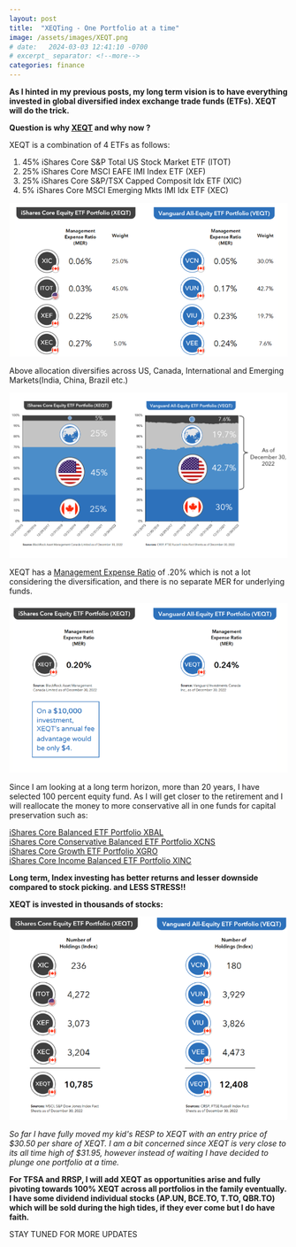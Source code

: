```yaml
---
layout: post
title:  "XEQTing - One Portfolio at a time"
image: /assets/images/XEQT.png
# date:   2024-03-03 12:41:10 -0700
# excerpt_ separator: <!--more-->
categories: finance
---
```

<p><b> As I hinted in my previous posts, my long term vision is to have everything invested in global diversified index exchange trade funds (ETFs). XEQT will do the trick. </b></p>

**Question is why [XEQT]((https://money.tmx.com/en/quote/XEQT)) and why now ?**

XEQT is a combination of 4 ETFs as follows:  

1. 45% iShares Core S&P Total US Stock Market ETF (ITOT)  
2. 25% iShares Core MSCI EAFE IMI Index ETF (XEF)  
3. 25% iShares Core S&P/TSX Capped Composit Idx ETF (XIC)  
4. 5%  iShares Core MSCI Emerging Mkts IMI Idx ETF (XEC)  

![](/assets/images/XEQT-4.png "XEQT Holdings")


Above allocation diversifies across US, Canada, International and Emerging Markets(India, China, Brazil etc.)

![](/assets/images/XEQT-1.png "XEQT Country Wise Stock Diversification")


XEQT has a [Management Expense Ratio](https://www.blackrock.com/ca/investors/en/products/309480/ishares-core-equity-etf-portfolio) of .20% which is not a lot considering the diversification, and there is no separate MER for underlying funds.

![](/assets/images/XEQT-3.png "XEQT Underlying ETFs")


Since I am looking at a long term horizon, more than 20 years, I have selected 100 percent equity fund. As I will get closer to the retirement and I will reallocate the money to more conservative all in one funds for capital preservation such as:  

[iShares Core Balanced ETF Portfolio XBAL](https://money.tmx.com/en/quote/XBAL)  
[iShares Core Conservative Balanced ETF Portfolio XCNS](https://money.tmx.com/en/quote/XCNS)  
[iShares Core Growth ETF Portfolio XGRO](https://money.tmx.com/en/quote/XGRO)  
[iShares Core Income Balanced ETF Portfolio XINC](https://money.tmx.com/en/quote/XINC)

**Long term, Index investing has better returns and lesser downside compared to stock picking. and LESS STRESS!!**

**XEQT is invested in thousands of stocks:**  

![](/assets/images/XEQT-2.png "XEQT Number of Stocks")



*So far I have fully moved my kid's RESP to XEQT with an entry price of $30.50 per share of XEQT. I am a bit concerned since XEQT is very close to its all time high of $31.95, however instead of waiting I have decided to plunge one portfolio at a time.* 

**For TFSA and RRSP, I will add XEQT as opportunities arise and fully pivoting towards 100% XEQT across all portfolios in the family eventually. I have some dividend individual stocks (AP.UN, BCE.TO, T.TO, QBR.TO) which will be sold during the high tides, if they ever come but I do have faith.**


STAY TUNED FOR MORE UPDATES